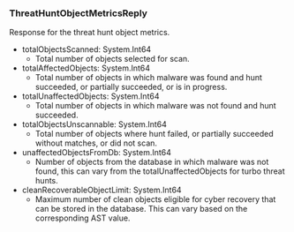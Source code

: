 ### ThreatHuntObjectMetricsReply
Response for the threat hunt object metrics.

- totalObjectsScanned: System.Int64
  - Total number of objects selected for scan.
- totalAffectedObjects: System.Int64
  - Total number of objects in which malware was found and hunt succeeded, or partially succeeded, or is in progress.
- totalUnaffectedObjects: System.Int64
  - Total number of objects in which malware was not found and hunt succeeded.
- totalObjectsUnscannable: System.Int64
  - Total number of objects where hunt failed, or partially succeeded without matches, or did not scan.
- unaffectedObjectsFromDb: System.Int64
  - Number of objects from the database in which malware was not found, this
can vary from the totalUnaffectedObjects for turbo threat hunts.
- cleanRecoverableObjectLimit: System.Int64
  - Maximum number of clean objects eligible for cyber recovery that can be
stored in the database. This can vary based on the corresponding AST value.
